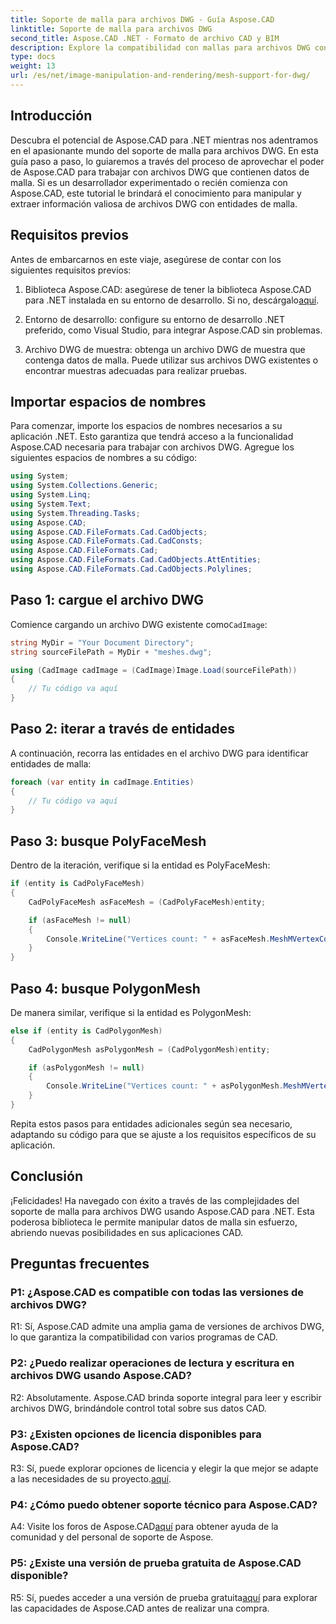 ```yaml
---
title: Soporte de malla para archivos DWG - Guía Aspose.CAD
linktitle: Soporte de malla para archivos DWG
second_title: Aspose.CAD .NET - Formato de archivo CAD y BIM
description: Explore la compatibilidad con mallas para archivos DWG con Aspose.CAD para .NET. Mejore sus aplicaciones CAD con potentes capacidades de manipulación de mallas.
type: docs
weight: 13
url: /es/net/image-manipulation-and-rendering/mesh-support-for-dwg/
---
```

## Introducción

Descubra el potencial de Aspose.CAD para .NET mientras nos adentramos en el apasionante mundo del soporte de malla para archivos DWG. En esta guía paso a paso, lo guiaremos a través del proceso de aprovechar el poder de Aspose.CAD para trabajar con archivos DWG que contienen datos de malla. Si es un desarrollador experimentado o recién comienza con Aspose.CAD, este tutorial le brindará el conocimiento para manipular y extraer información valiosa de archivos DWG con entidades de malla.

## Requisitos previos

Antes de embarcarnos en este viaje, asegúrese de contar con los siguientes requisitos previos:

1.  Biblioteca Aspose.CAD: asegúrese de tener la biblioteca Aspose.CAD para .NET instalada en su entorno de desarrollo. Si no, descárgalo[aquí](https://releases.aspose.com/cad/net/).

2. Entorno de desarrollo: configure su entorno de desarrollo .NET preferido, como Visual Studio, para integrar Aspose.CAD sin problemas.

3. Archivo DWG de muestra: obtenga un archivo DWG de muestra que contenga datos de malla. Puede utilizar sus archivos DWG existentes o encontrar muestras adecuadas para realizar pruebas.

## Importar espacios de nombres

Para comenzar, importe los espacios de nombres necesarios a su aplicación .NET. Esto garantiza que tendrá acceso a la funcionalidad Aspose.CAD necesaria para trabajar con archivos DWG. Agregue los siguientes espacios de nombres a su código:

```csharp
using System;
using System.Collections.Generic;
using System.Linq;
using System.Text;
using System.Threading.Tasks;
using Aspose.CAD;
using Aspose.CAD.FileFormats.Cad.CadObjects;
using Aspose.CAD.FileFormats.Cad.CadConsts;
using Aspose.CAD.FileFormats.Cad;
using Aspose.CAD.FileFormats.Cad.CadObjects.AttEntities;
using Aspose.CAD.FileFormats.Cad.CadObjects.Polylines;
```

## Paso 1: cargue el archivo DWG

 Comience cargando un archivo DWG existente como`CadImage`:

```csharp
string MyDir = "Your Document Directory";
string sourceFilePath = MyDir + "meshes.dwg";

using (CadImage cadImage = (CadImage)Image.Load(sourceFilePath))
{
    // Tu código va aquí
}
```

## Paso 2: iterar a través de entidades

A continuación, recorra las entidades en el archivo DWG para identificar entidades de malla:

```csharp
foreach (var entity in cadImage.Entities)
{
    // Tu código va aquí
}
```

## Paso 3: busque PolyFaceMesh

Dentro de la iteración, verifique si la entidad es PolyFaceMesh:

```csharp
if (entity is CadPolyFaceMesh)
{
    CadPolyFaceMesh asFaceMesh = (CadPolyFaceMesh)entity;

    if (asFaceMesh != null)
    {
        Console.WriteLine("Vertices count: " + asFaceMesh.MeshMVertexCount);
    }
}
```

## Paso 4: busque PolygonMesh

De manera similar, verifique si la entidad es PolygonMesh:

```csharp
else if (entity is CadPolygonMesh)
{
    CadPolygonMesh asPolygonMesh = (CadPolygonMesh)entity;

    if (asPolygonMesh != null)
    {
        Console.WriteLine("Vertices count: " + asPolygonMesh.MeshMVertexCount);
    }
}
```

Repita estos pasos para entidades adicionales según sea necesario, adaptando su código para que se ajuste a los requisitos específicos de su aplicación.

## Conclusión

¡Felicidades! Ha navegado con éxito a través de las complejidades del soporte de malla para archivos DWG usando Aspose.CAD para .NET. Esta poderosa biblioteca le permite manipular datos de malla sin esfuerzo, abriendo nuevas posibilidades en sus aplicaciones CAD.

## Preguntas frecuentes

### P1: ¿Aspose.CAD es compatible con todas las versiones de archivos DWG?

R1: Sí, Aspose.CAD admite una amplia gama de versiones de archivos DWG, lo que garantiza la compatibilidad con varios programas de CAD.

### P2: ¿Puedo realizar operaciones de lectura y escritura en archivos DWG usando Aspose.CAD?

R2: Absolutamente. Aspose.CAD brinda soporte integral para leer y escribir archivos DWG, brindándole control total sobre sus datos CAD.

### P3: ¿Existen opciones de licencia disponibles para Aspose.CAD?

 R3: Sí, puede explorar opciones de licencia y elegir la que mejor se adapte a las necesidades de su proyecto.[aquí](https://purchase.aspose.com/buy).

### P4: ¿Cómo puedo obtener soporte técnico para Aspose.CAD?

 A4: Visite los foros de Aspose.CAD[aquí](https://forum.aspose.com/c/cad/19) para obtener ayuda de la comunidad y del personal de soporte de Aspose.

### P5: ¿Existe una versión de prueba gratuita de Aspose.CAD disponible?

 R5: Sí, puedes acceder a una versión de prueba gratuita[aquí](https://releases.aspose.com/) para explorar las capacidades de Aspose.CAD antes de realizar una compra.